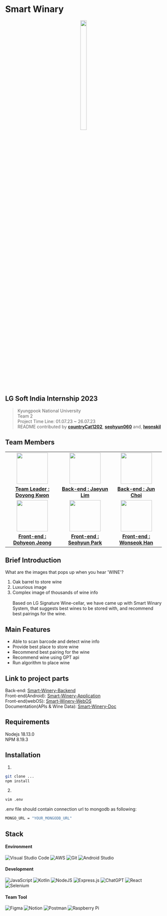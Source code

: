 # Smart Winary
<p align="center">
  <img src="https://github.com/LGSI-2023-Team2/Smart-Winery-Backend/assets/81154257/1be55eda-0e21-450e-9a5b-8ca0df942824" width="20%" height="30%">
</p>


## LG Soft India Internship 2023
> Kyungpook National University<br>
> Team 2<br>
> Project Time Line: 01.07.23 ~ 26.07.23<br>
> README contributed by <a href="https://github.com/countryCat1202"><b>countryCat1202</b></a>,
> <a href="https://github.com/seohyun060"><b>seohyun060</b></a> and,
> <a href="https://github.com/IwonskiI"><b>IwonskiI</b></a>


## Team Members
<table>
  <tbody>
    <tr>
	    <td align="center"><img src="https://avatars.githubusercontent.com/u/42794359?v=4"width="100px;" alt=""/></td>
	    <td align="center"><img src="https://avatars.githubusercontent.com/u/81154257?v=4"width="100px;" alt=""/></td>
	    <td align="center"><img src="https://avatars.githubusercontent.com/u/105701675?v=4"width="100px;" alt=""/></td>
	  <tr/>
		  <td align="center"><a href="https://github.com/doyong365"><b>Team Leader : Doyong Kwon</b></a></td>
		  <td align="center"><a href="https://github.com/re1yun"><b>Back-end : Jaeyun Lim</b></a></td>
		  <td align="center"><a href="https://github.com/readyChoi"><b>Back-end : Jun Choi</b></a></td>
	  </tr>
	  <tr/>
		  <td align="center"><img src="https://avatars.githubusercontent.com/u/42797013?v=4"width="100px;" alt=""/></td>
		  <td align="center"><img src="https://avatars.githubusercontent.com/u/49182343?v=4"width="100px;" alt=""/></td>
		  <td align="center"><img src="https://avatars.githubusercontent.com/u/86334960?v=4"width="100px;" alt=""/></td>
	 </tr>
	 <tr/>
		 <td align="center"><a href="https://github.com/countryCat1202"><b>Front-end : Dohyeon Jeong</b></a></td>
		 <td align="center"><a href="https://github.com/seohyun060"><b>Front-end : Seohyun Park</b></a></td>
		 <td align="center"><a href="https://github.com/IwonskiI"><b>Front-end : Wonseok Han</b></a></td>
	 </tr>
  </tbody>
</table>

## Brief Introduction
What are the images that pops up when you hear 'WINE'?
1. Oak barrel to store wine
2. Luxurious image
3. Complex image of thousands of wine info<br><br>
Based on LG Signature Wine-cellar, we have came up with Smart Winary System, that suggests best wines to be stored with, and recommend best pairings for the wine.<br>

## Main Features
- Able to scan barcode and detect wine info
- Provide best place to store wine
- Recommend best pairing for the wine
- Recommend wine using GPT api
- Run algorithm to place wine

## Link to project parts
Back-end: <a href="https://github.com/LGSI-2023-Team2/Smart-Winery-Backend">Smart-Winery-Backend</a><br>
Front-end(Android): <a href="https://github.com/LGSI-2023-Team2/Smart-Winery-Application">Smart-Winery-Application</a><br>
Front-end(webOS): <a href="https://github.com/LGSI-2023-Team2/Smart-Winery-WebOS">Smart-Winery-WebOS</a><br>
Documentation(APIs & Wine Data): <a href="https://github.com/LGSI-2023-Team2/Smart-Winery-Doc">Smart-Winery-Doc</a><br>

## Requirements
Nodejs 18.13.0<br>
NPM 8.19.3<br>

## Installation
1.
```bash
git clone ...
npm install
```

2.
```bash
vim .env
```

.env file should contain connection url to mongodb as following:
```bash
MONGO_URL = "YOUR_MONGODB_URL"
```

## Stack
#### Environment
![Visual Studio Code](https://img.shields.io/badge/Visual%20Studio%20Code-0078d7.svg?style=for-the-badge&logo=visual-studio-code&logoColor=white) ![AWS](https://img.shields.io/badge/AWS-%23FF9900.svg?style=for-the-badge&logo=amazon-aws&logoColor=white) ![Git](https://img.shields.io/badge/git-%23F05033.svg?style=for-the-badge&logo=git&logoColor=white) ![Android Studio](https://img.shields.io/badge/Android%20Studio-3DDC84.svg?style=for-the-badge&logo=android-studio&logoColor=white)

#### Development
![JavaScript](https://img.shields.io/badge/javascript-%23323330.svg?style=for-the-badge&logo=javascript&logoColor=%23F7DF1E) ![Kotlin](https://img.shields.io/badge/kotlin-%237F52FF.svg?style=for-the-badge&logo=kotlin&logoColor=white) ![NodeJS](https://img.shields.io/badge/node.js-6DA55F?style=for-the-badge&logo=node.js&logoColor=white) ![Express.js](https://img.shields.io/badge/express.js-%23404d59.svg?style=for-the-badge&logo=express&logoColor=%2361DAFB) ![ChatGPT](https://img.shields.io/badge/chatGPT-74aa9c?style=for-the-badge&logo=openai&logoColor=white) ![React](https://img.shields.io/badge/react-%2320232a.svg?style=for-the-badge&logo=react&logoColor=%2361DAFB) ![Selenium](https://img.shields.io/badge/-selenium-%43B02A?style=for-the-badge&logo=selenium&logoColor=white)

#### Team Tool
![Figma](https://img.shields.io/badge/figma-%23F24E1E.svg?style=for-the-badge&logo=figma&logoColor=white) ![Notion](https://img.shields.io/badge/Notion-%23000000.svg?style=for-the-badge&logo=notion&logoColor=white) ![Postman](https://img.shields.io/badge/Postman-FF6C37?style=for-the-badge&logo=postman&logoColor=white) ![Raspberry Pi](https://img.shields.io/badge/-RaspberryPi-C51A4A?style=for-the-badge&logo=Raspberry-Pi)
